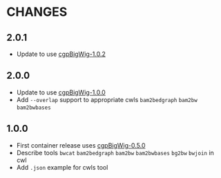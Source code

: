 # CHANGES

## 2.0.1

* Update to use [cgpBigWig-1.0.2](https://github.com/cancerit/cgpBigWig/releases/tag/1.0.2)

## 2.0.0

* Update to use [cgpBigWig-1.0.0](https://github.com/cancerit/cgpBigWig/releases/tag/1.0.0)
* Add `--overlap` support to appropriate cwls `bam2bedgraph` `bam2bw` `bam2bwbases`

## 1.0.0

* First container release uses [cgpBigWig-0.5.0](https://github.com/cancerit/cgpBigWig/releases/tag/0.5.0)
* Describe tools `bwcat` `bam2bedgraph` `bam2bw` `bam2bwbases` `bg2bw` `bwjoin` in cwl
* Add `.json` example for cwls tool
